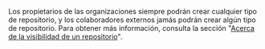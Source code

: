Los propietarios de las organizaciones siempre podrán crear cualquier tipo de repositorio, y los colaboradores externos jamás podrán crear algún tipo de repositorio. Para obtener más información, consulta la sección "[Acerca de la visibilidad de un repositorio](/github/creating-cloning-and-archiving-repositories/about-repository-visibility)".
